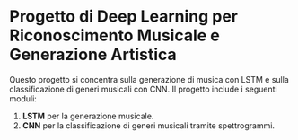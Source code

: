 # Progetto di Deep Learning per Riconoscimento Musicale e Generazione Artistica

Questo progetto si concentra sulla generazione di musica con LSTM e sulla classificazione di generi musicali con CNN. Il progetto include i seguenti moduli:

1. **LSTM** per la generazione musicale.
2. **CNN** per la classificazione di generi musicali tramite spettrogrammi.
